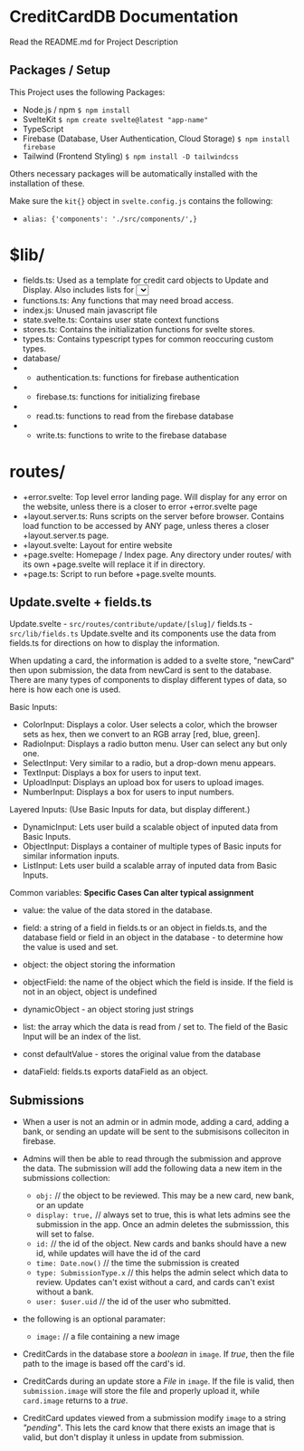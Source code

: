 # CreditCardDB Documentation
Read the README.md for Project Description

## Packages / Setup
This Project uses the following Packages: 
- Node.js / npm `$ npm install`
- SvelteKit `$ npm create svelte@latest "app-name"`
- TypeScript 
- Firebase (Database, User Authentication, Cloud Storage) `$ npm install firebase`
- Tailwind (Frontend Styling) `$ npm install -D tailwindcss`

Others necessary packages will be automatically installed with the installation of these.

Make sure the `kit{}` object in `svelte.config.js` contains the following: 
- `alias: {'components': './src/components/',}` 
        
# $lib/
- fields.ts: Used as a template for credit card objects to Update and Display. Also includes lists for <Select> drop down menus. 
- functions.ts: Any functions that may need broad access.
- index.js: Unused main javascript file
- state.svelte.ts: Contains user state context functions
- stores.ts: Contains the initialization functions for svelte stores.
- types.ts: Contains typescript types for common reoccuring custom types.
- database/
- - authentication.ts: functions for firebase authentication
- - firebase.ts: functions for initializing firebase
- - read.ts: functions to read from the firebase database
- - write.ts: functions to write to the firebase database 

# routes/
- +error.svelte: Top level error landing page. Will display for any error on the website, unless there is a closer to error +error.svelte page
- +layout.server.ts: Runs scripts on the server before browser. Contains load function to be accessed by ANY page, unless theres a closer +layout.server.ts page.
- +layout.svelte: Layout for entire website
- +page.svelte: Homepage / Index page. Any directory under routes/ with its own +page.svelte will replace it if in directory.
- +page.ts: Script to run before +page.svelte mounts. 


## Update.svelte + fields.ts 
Update.svelte - `src/routes/contribute/update/[slug]/`
fields.ts - `src/lib/fields.ts`
Update.svelte and its components use the data from fields.ts for directions on how to display the information.

When updating a card, the information is added to a svelte store, "newCard" then upon submission, the data from newCard is sent to the database. 
There are many types of components to display different types of data, so here is how each one is used.

Basic Inputs: 

- ColorInput: Displays a color. User selects a color, which the browser sets as hex, then we convert to an RGB array [red, blue, green].
- RadioInput: Displays a radio button menu. User can select any but only one. 
- SelectInput: Very similar to a radio, but a drop-down menu appears. 
- TextInput: Displays a box for users to input text. 
- UploadInput: Displays an upload box for users to upload images.
- NumberInput: Displays a box for users to input numbers.

Layered Inputs: (Use Basic Inputs for data, but display different.)

- DynamicInput: Lets user build a scalable object of inputed data from Basic Inputs.
- ObjectInput: Displays a container of multiple types of Basic inputs for similar information inputs.
- ListInput: Lets user build a scalable array of inputed data from Basic Inputs.

Common variables: **Specific Cases Can alter typical assignment** 
- value: the value of the data stored in the database. 
- field: a string of a field in fields.ts or an object in fields.ts, and the database field or field in an object in the database - to determine how the value is used and set.
- object: the object storing the information 
- objectField: the name of the object which the field is inside. If the field is not in an object, object is undefined
- dynamicObject - an object storing just strings 

- list: the array which the data is read from / set to. The field of the Basic Input will be an index of the list. 
- const defaultValue - stores the original value from the database
- dataField: fields.ts exports dataField as an object. 

## Submissions
- When a user is not an admin or in admin mode, adding a card, adding a bank, or sending an update will be sent to the submisisons colleciton in firebase.
- Admins will then be able to read through the submission and approve the data. The submission will add the following data a new item in the submissions collection: 
  - `obj:` // the object to be reviewed. This may be a new card, new bank, or an update
  - `display: true,` // always set to true, this is what lets admins see the submission in the app. Once an admin deletes the submisssion, this will set to false.
  - `id:` // the id of the object. New cards and banks should have a new id, while updates will have the id of the card
  - `time: Date.now()` // the time the submission is created
  - `type: SubmissionType.x` // this helps the admin select which data to review. Updates can't exist without a card, and cards can't exist without a bank.
  - `user: $user.uid` // the id of the user who submitted.

- the following is an optional paramater: 
  - `image:` // a file containing a new image

- CreditCards in the database store a *boolean* in `image`. If *true*, then the file path to the image is based off the card's id. 
- CreditCards during an update store a *File* in `image`. If the file is valid, then `submission.image` will store the file and properly upload it, while `card.image` returns to a *true*. 
- CreditCard updates viewed from a submission modify `image` to a string *"pending"*. This lets the card know that there exists an image that is valid, but don't display it unless in update from submission.

